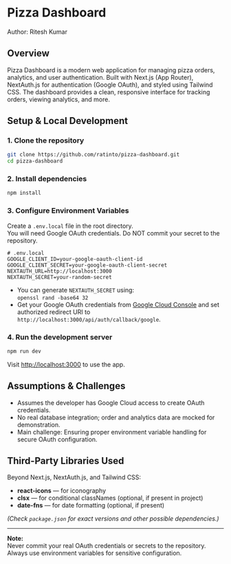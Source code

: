 # Pizza Dashboard

Author: Ritesh Kumar

## Overview

Pizza Dashboard is a modern web application for managing pizza orders, analytics, and user authentication. Built with Next.js (App Router), NextAuth.js for authentication (Google OAuth), and styled using Tailwind CSS. The dashboard provides a clean, responsive interface for tracking orders, viewing analytics, and more.

## Setup & Local Development

### 1. Clone the repository

```bash
git clone https://github.com/ratinto/pizza-dashboard.git
cd pizza-dashboard
```

### 2. Install dependencies

```bash
npm install
```

### 3. Configure Environment Variables

Create a `.env.local` file in the root directory.  
You will need Google OAuth credentials. Do NOT commit your secret to the repository.

```
# .env.local
GOOGLE_CLIENT_ID=your-google-oauth-client-id
GOOGLE_CLIENT_SECRET=your-google-oauth-client-secret
NEXTAUTH_URL=http://localhost:3000
NEXTAUTH_SECRET=your-random-secret
```

- You can generate `NEXTAUTH_SECRET` using:  
  `openssl rand -base64 32`
- Get your Google OAuth credentials from [Google Cloud Console](https://console.cloud.google.com/apis/credentials) and set authorized redirect URI to `http://localhost:3000/api/auth/callback/google`.

### 4. Run the development server

```bash
npm run dev
```

Visit [http://localhost:3000](http://localhost:3000) to use the app.

## Assumptions & Challenges

- Assumes the developer has Google Cloud access to create OAuth credentials.
- No real database integration; order and analytics data are mocked for demonstration.
- Main challenge: Ensuring proper environment variable handling for secure OAuth configuration.

## Third-Party Libraries Used

Beyond Next.js, NextAuth.js, and Tailwind CSS:

- **react-icons** — for iconography
- **clsx** — for conditional classNames (optional, if present in project)
- **date-fns** — for date formatting (optional, if present)

*(Check `package.json` for exact versions and other possible dependencies.)*

---

**Note:**  
Never commit your real OAuth credentials or secrets to the repository.  
Always use environment variables for sensitive configuration.